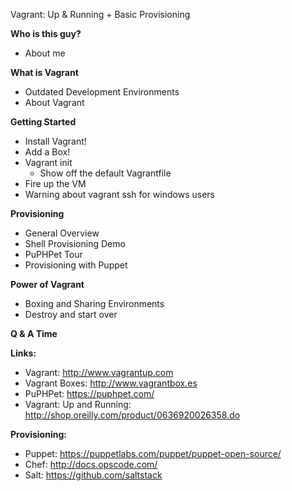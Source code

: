 Vagrant: Up & Running + Basic Provisioning

__Who is this guy?__

* About me

__What is Vagrant__

* Outdated Development Environments
* About Vagrant

__Getting Started__

* Install Vagrant!
* Add a Box!
* Vagrant init
  * Show off the default Vagrantfile
* Fire up the VM
* Warning about vagrant ssh for windows users

__Provisioning__

* General Overview
* Shell Provisioning Demo
* PuPHPet Tour
* Provisioning with Puppet

__Power of Vagrant__

* Boxing and Sharing Environments
* Destroy and start over

__Q & A Time__

__Links:__

* Vagrant: http://www.vagrantup.com
* Vagrant Boxes: http://www.vagrantbox.es
* PuPHPet: https://puphpet.com/
* Vagrant: Up and Running: http://shop.oreilly.com/product/0636920026358.do

__Provisioning:__

* Puppet: https://puppetlabs.com/puppet/puppet-open-source/
* Chef: http://docs.opscode.com/
* Salt: https://github.com/saltstack